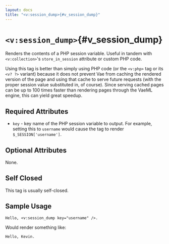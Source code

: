```yaml
---
layout: docs
title: "<v:session_dump>{#v_session_dump}"
---
```


# `<v:session_dump>`{#v_session_dump}

Renders the contents of a PHP session variable. Useful in tandem with
`<v:collection>`'s `store_in_session` attribute or custom PHP code.

Using this tag is better than simply using PHP code (or the `<v:php>`
tag or its `<v? ?>` variant) because it does not prevent Vae from
caching the rendered version of the page and using that cache to serve
future requests (with the proper session value substituted in, of
course). Since serving cached pages can be up to 100 times faster than
rendering pages through the VaeML engine, this can yield great speedup.

## Required Attributes

-   `key` - key name of the PHP session variable to output. For example,
    setting this to `username` would cause the tag to render
    `$_SESSION['username']`.

## Optional Attributes

None.

## Self Closed

This tag is usually self-closed.

## Sample Usage

    Hello, <v:session_dump key="username" />.

Would render something like:

    Hello, Kevin.
